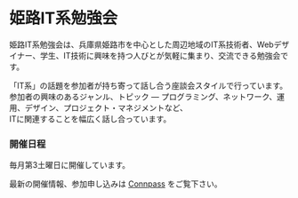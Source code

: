 # 姫路IT系勉強会

姫路IT系勉強会は、兵庫県姫路市を中心とした周辺地域のIT系技術者、Webデザイナー、学生、IT技術に興味を持つ人びとが気軽に集まり、交流できる勉強会です。

「IT系」の話題を参加者が持ち寄って話し合う座談会スタイルで行っています。  
参加者の興味のあるジャンル、トピック ― プログラミング、ネットワーク、運用、デザイン、プロジェクト・マネジメントなど、  
ITに関連することを幅広く話し合っています。

###  開催日程
毎月第3土曜日に開催しています。

最新の開催情報、参加申し込みは [Connpass](https://histudy.connpass.com/) をご覧下さい。
